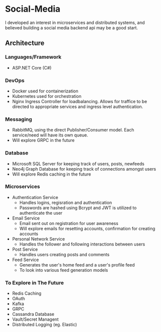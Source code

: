 # Social-Media
I developed an interest in microservices and distributed systems, and believed building a social media backend api may be a good start. 
## Architecture
### Languages/Framework
* ASP.NET Core (C#)
### DevOps
* Docker used for containerization
* Kubernetes used for orchestration
* Nginx Ingress Controller for loadbalancing. Allows for traffice to be directed to appropriate services and ingress level authentication.
### Messaging
* RabbitMQ, using the direct Publisher/Consumer model. Each service/need will have its own queue. 
* Will explore GRPC in the future
### Database
* Microsoft SQL Server for keeping track of users, posts, newfeeds
* Neo4j Graph Database for keeping track of connections amongst users
* Will explore Redis caching in the future
### Microservices
* Authentication Service
  * Handles logins, regisration and authentication
  * Passwords are hashed using Bcrypt and JWT is utilized to authenticate the user
* Email Service
  * Email sent out on registration for user awareness
  * Will explore emails for resetting accounts, confirmation for creating accounts
* Personal Network Service
  * Handles the follower and following interactions between users 
* Post Service
  * Handles users creating posts and comments
* Feed Service
  * Generates the user's home feed and a user's profile feed
  * To look into various feed generation models
### To Explore in The Future
* Redis Caching
* OAuth
* Kafka
* GRPC
* Cassandra Database
* Vault/Secret Managent
* Distributed Logging (eg. Elastic)


